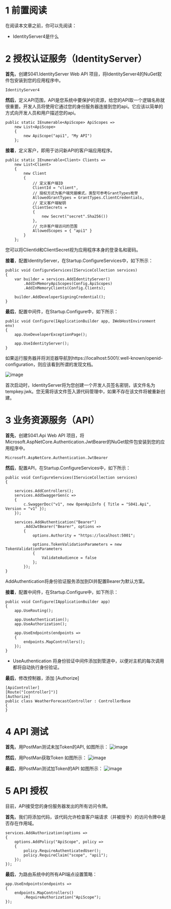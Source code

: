 # 1 前置阅读
在阅读本文章之前，你可以先阅读：
* IdentityServer4是什么

# 2 授权认证服务（IdentityServer）
**首先**，创建S041.IdentityServer Web API 项目，将IdentityServer4的NuGet软件包安装到您的应用程序中。
```
IdentityServer4
```

**然后**，定义API范围，API是您系统中要保护的资源，给您的API取一个逻辑名称就很重要。开发人员将使用它通过您的身份服务器连接到您的api。它应该以简单的方式向开发人员和用户描述您的api。
```
public static IEnumerable<ApiScope> ApiScopes =>
    new List<ApiScope>
    {
        new ApiScope("api1", "My API")
    };
```

**接着**，定义客户，即用于访问新API的客户端应用程序。
```
public static IEnumerable<Client> Clients =>
    new List<Client>
    {
        new Client
        {
            // 定义客户端ID
            ClientId = "client",
            // 授权方式为客户端凭据模式，类型可参考GrantTypes枚举
            AllowedGrantTypes = GrantTypes.ClientCredentials,
            // 定义客户端秘钥
            ClientSecrets =
            {
                new Secret("secret".Sha256())
            },
            // 允许客户端访问的范围
            AllowedScopes = { "api1" }
        }
    };
```
您可以将ClientId和ClientSecret视为应用程序本身的登录名和密码。

**接着**，配置IdentityServer，在Startup.ConfigureServices中，如下所示：
```
public void ConfigureServices(IServiceCollection services)
{
    var builder = services.AddIdentityServer()
        .AddInMemoryApiScopes(Config.ApiScopes)
        .AddInMemoryClients(Config.Clients);

    builder.AddDeveloperSigningCredential();
}
```

**最后**，配置中间件，在Startup.Configure中，如下所示：
```
public void Configure(IApplicationBuilder app, IWebHostEnvironment env)
{
    app.UseDeveloperExceptionPage();

    app.UseIdentityServer();
}
```

如果运行服务器并将浏览器导航到https://localhost:5001/.well-known/openid-configuration，则应该看到所谓的发现文档。

![image](https://gitee.com/zcqiand/self-media/raw/master/assets/img/210322/1_discovery.png)

首次启动时，IdentityServer将为您创建一个开发人员签名密钥，该文件名为tempkey.jwk。您无需将该文件签入源代码管理中，如果不存在该文件将被重新创建。

# 3 业务资源服务（API）
**首先**，创建S041.Api Web API 项目，将Microsoft.AspNetCore.Authentication.JwtBearer的NuGet软件包安装到您的应用程序中。
```
Microsoft.AspNetCore.Authentication.JwtBearer
```

**然后**，配置API，在Startup.ConfigureServices中，如下所示：
```
public void ConfigureServices(IServiceCollection services)
{

    services.AddControllers();
    services.AddSwaggerGen(c =>
    {
        c.SwaggerDoc("v1", new OpenApiInfo { Title = "S041.Api", Version = "v1" });
    });

    services.AddAuthentication("Bearer")
        .AddJwtBearer("Bearer", options =>
        {
            options.Authority = "https://localhost:5001";

            options.TokenValidationParameters = new TokenValidationParameters
            {
                ValidateAudience = false
            };
        });
}
```
AddAuthentication将身份验证服务添加到DI并配置Bearer为默认方案。

**接着**，配置中间件，在Startup.Configure中，如下所示：
```
public void Configure(IApplicationBuilder app)
{
    app.UseRouting();

    app.UseAuthentication();
    app.UseAuthorization();

    app.UseEndpoints(endpoints =>
    {
        endpoints.MapControllers();
    });
}
```
* UseAuthentication 将身份验证中间件添加到管道中，以便对主机的每次调用都将自动执行身份验证。

**最后**，修改控制器，添加 [Authorize]
```
[ApiController]
[Route("[controller]")]
[Authorize]
public class WeatherForecastController : ControllerBase
{
}
```

# 4 API 测试
**首先**，用PostMan测试未加Token的API, 如图所示：
![image](https://gitee.com/zcqiand/self-media/raw/master/assets/img/210322/20210322110914.png)

**然后**，用PostMan获取Token 如图所示：
![image](https://gitee.com/zcqiand/self-media/raw/master/assets/img/210322/20210322111806.png)

**最后**，用PostMan测试加Token的API 如图所示：
![image](https://gitee.com/zcqiand/self-media/raw/master/assets/img/210322/20210322111954.png)

# 5 API 授权
目前，API接受您的身份服务器发出的所有访问令牌。

**首先**，我们将添加代码，该代码允许检查客户端请求（并被授予）的访问令牌中是否存在作用域。
```
services.AddAuthorization(options =>
{
    options.AddPolicy("ApiScope", policy =>
    {
        policy.RequireAuthenticatedUser();
        policy.RequireClaim("scope", "api1");
    });
});
```

**最后**，为路由系统中的所有API端点设置策略：
```
app.UseEndpoints(endpoints =>
{
    endpoints.MapControllers()
        .RequireAuthorization("ApiScope");
});
```